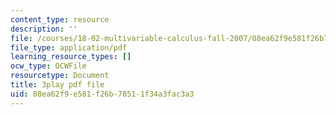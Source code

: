 ```yaml
---
content_type: resource
description: ''
file: /courses/18-02-multivariable-calculus-fall-2007/08ea62f9e581f26b78511f34a3fac3a3_U1EcnfTKXJ0.pdf
file_type: application/pdf
learning_resource_types: []
ocw_type: OCWFile
resourcetype: Document
title: 3play pdf file
uid: 08ea62f9-e581-f26b-7851-1f34a3fac3a3
---
```

